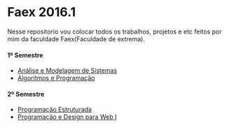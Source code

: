 # Faex 2016.1

Nesse repositorio vou colocar todos os trabalhos, projetos e etc feitos por mim da faculdade Faex(Faculdade de extrema).

#### 1º Semestre
* [Análise e Modelagem de Sistemas](Análise%20e%20Modelagem%20de%20Sistemas)
* [Algoritmos e Programação](Algoritmos%20e%20Programação)

#### 2º Semestre
* [Programação Estruturada](Programação%20Estruturada)
* [Programação e Design para Web I](Programação%20e%20Design%20para%20Web%20I)
